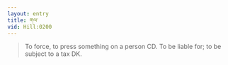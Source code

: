 ```yaml
---
layout: entry
title: གལ་
vid: Hill:0200
---
```

> To force, to press something on a person CD\. To be liable for; to be subject to a tax DK\.


